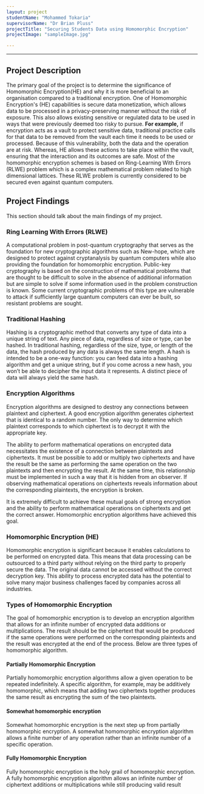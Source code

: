 ```yaml
---
layout: project
studentName: "Mohammed Tokaria"
supervisorName: "Dr Brian Pluss"
projectTitle: "Securing Students Data using Homomorphic Encryption"
projectImage: "sampleImage.jpg"

---
```


<hr>

## Project Description
The primary goal of the project is to determine the significance of Homomorphic Encryption(HE) and why it is more beneficial to an organisation compared to a traditional encryption. One of Homomorphic Encryption's (HE) capabilities is secure data monetization, which allows data to be processed in a privacy-preserving manner without the risk of exposure. This also allows existing sensitive or regulated data to be used in ways that were previously deemed too risky to pursue. **For example,** if encryption acts as a vault to protect sensitive data, traditional practice calls for that data to be removed from the vault each time it needs to be used or processed. Because of this vulnerability, both the data and the operation are at risk. Whereas, HE allows these actions to take place within the vault, ensuring that the interaction and its outcomes are safe. Most of the homomorphic encryption schemes is based on Ring-Learning With Errors (RLWE) problem which is a complex mathematical problem related to high dimensional lattices. These RLWE problem is currently considered to be secured even against quantum computers.


## Project Findings
This section should talk about the main findings of my project.

### Ring Learning With Errors (RLWE) 
A computational problem in post-quantum cryptography that serves as the foundation for new cryptographic algorithms such as New-hope, which are designed to protect against cryptanalysis by quantum computers while also providing the foundation for homomorphic encryption. Public-key cryptography is based on the construction of mathematical problems that are thought to be difficult to solve in the absence of additional information but are simple to solve if some information used in the problem construction is known. Some current cryptographic problems of this type are vulnerable to attack if sufficiently large quantum computers can ever be built, so resistant problems are sought.

### Traditional Hashing
Hashing is a cryptographic method that converts any type of data into a unique string of text. Any piece of data, regardless of size or type, can be hashed. In traditional hashing, regardless of the size, type, or length of the data, the hash produced by any data is always the same length. A hash is intended to be a one-way function: you can feed data into a hashing algorithm and get a unique string, but if you come across a new hash, you won’t be able to decipher the input data it represents. A distinct piece of data will always yield the same hash.

### Encryption Algorithms
Encryption algorithms are designed to destroy any connections between plaintext and ciphertext. A good encryption algorithm generates ciphertext that is identical to a random number. The only way to determine which plaintext corresponds to which ciphertext is to decrypt it with the appropriate key. 

The ability to perform mathematical operations on encrypted data necessitates the existence of a connection between plaintexts and ciphertexts. It must be possible to add or multiply two ciphertexts and have the result be the same as performing the same operation on the two plaintexts and then encrypting the result. At the same time, this relationship must be implemented in such a way that it is hidden from an observer. If observing mathematical operations on ciphertexts reveals information about the corresponding plaintexts, the encryption is broken. 

It is extremely difficult to achieve these mutual goals of strong encryption and the ability to perform mathematical operations on ciphertexts and get the correct answer. Homomorphic encryption algorithms have achieved this goal.

### Homomorphic Encryption (HE)
Homomorphic encryption is significant because it enables calculations to be performed on encrypted data. This means that data processing can be outsourced to a third party without relying on the third party to properly secure the data. The original data cannot be accessed without the correct decryption key. This ability to process encrypted data has the potential to solve many major business challenges faced by companies across all industries.

### Types of Homomorphic Encryption
The goal of homomorphic encryption is to develop an encryption algorithm that allows for an infinite number of encrypted data additions or multiplications. The result should be the ciphertext that would be produced if the same operations were performed on the corresponding plaintexts and the result was encrypted at the end of the process. Below are three types of homomorphic algorithm.

#### Partially Homomorphic Encryption
Partially homomorphic encryption algorithms allow a given operation to be repeated indefinitely. A specific algorithm, for example, may be additively homomorphic, which means that adding two ciphertexts together produces the same result as encrypting the sum of the two plaintexts.

#### Somewhat homomorphic encryption
Somewhat homomorphic encryption is the next step up from partially homomorphic encryption. A somewhat homomorphic encryption algorithm allows a finite number of any operation rather than an infinite number of a specific operation.

#### Fully Homomorphic Encryption
Fully homomorphic encryption is the holy grail of homomorphic encryption. A fully homomorphic encryption algorithm allows an infinite number of ciphertext additions or multiplications while still producing valid result
